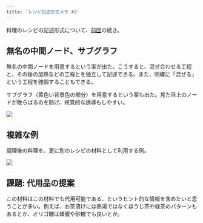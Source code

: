 ```yaml
---
title: 'レシピ記述形式メモ #2'
---
```

料理のレシピの記述形式について、[前回](https://r7kamura.com/articles/2022-05-13-mermaid-recipe-memo)の続き。

無名の中間ノード、サブグラフ
--------------

無名の中間ノードを用意するという案が出た。こうすると、混ぜ合わせる工程と、その後の加熱などの工程とを独立して記述できる。また、明確に「混ぜる」という工程を強調することもできる。

サブグラフ（黄色い背景色の部分）を用意するという案も出た。見た目上のノードが散らばるのを防げ、視覚的な誘導もしやすい。

![](https://lh4.googleusercontent.com/UACkY6eg7YpOOC_dYGeWPpbiBQWmJryfX56SVbdC0_7WmJFVQ5wRigtiTWda6PWOi_DMaQ3K44EuirBS0GJEg8kOKEHXkWhnfxwUzzTstHoXEuzPqb-sJDTVyvkzEHznxuNGBSSzUX6mdq4yqBt7cA)

複雑な例
----

調理後の料理を、更に別のレシピの材料として利用する例。

![](https://lh6.googleusercontent.com/1CfqqaVk1tD1i7W9NLxE9eFKJswIdN3jR3V2Po37FrNkkXt6lBownZ6siGktII1AtNWWI0qMZEjN9JNk-omg4vG_ImMBYF2LHsGqdITbtS8wAZ4T8TU1L2zK-zYNvHHU_odhcWul8FtYtmfhFscD7A)

課題: 代用品の提案
----------

この材料はこの材料でも代用可能である、というヒント的な情報を含めたいと思うことが多い。例えば、お茶漬けには熱湯ではなくほうじ茶や緑茶のパターンもあるとか、オリゴ糖は蜂蜜や砂糖でも良いとか。

